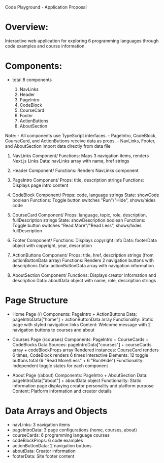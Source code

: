 Code Playground - Application Proposal


# Overview:
Interactive web application for exploring 6 programming languages through code examples and course information.


# Components:
- total 8 components

    1. NavLinks
    2. Header
    3. PageIntro
    4. CodeBlock
    5. CourseCard
    6. Footer
    7. ActionButtons
    8. AboutSection


Note: 
    - All components use TypeScript interfaces. 
    - PageIntro, CodeBlock, CourseCard, and ActionButtons receive data as props.
    - NavLinks, Footer, and AboutSection import data directly from data file


1. NavLinks Component/
    Functions: Maps 3 navigation items, renders Next.js Links
    Data: navLinks array with name, href strings

2. Header Component/
    Functions: Renders NavLinks component

3. PageIntro Component/
    Props: title, description strings
    Functions: Displays page intro content

4. CodeBlock Component/
    Props: code, language strings
    State: showCode boolean
    Functions: Toggle button switches "Run"/"Hide", shows/hides code

5. CourseCard Component/
    Props: language, topic, role, description, fullDescription strings
    State: showDescription boolean
    Functions: Toggle button switches "Read More"/"Read Less", shows/hides fullDescription

6. Footer Component/
    Functions: Displays copyright info
    Data: footerData object with copyright, year, description

7.  ActionButtons Component/
    Props: title, href, description strings (from actionButtonData array)
    Functions: Renders 2 navigation buttons with descriptions
    Data: actionButtonData array with navigation information

8. AboutSection Component/
    Functions: Displays creator information and description
    Data: aboutData object with name, role, description strings


# Page Structure

- Home Page (/)
    Components: PageIntro + ActionButtons
    Data: pageIntroData["home"] + actionButtonData array
    Functionality: Static page with styled navigation links
    Content: Welcome message with 2 navigation buttons to courses and about

- Courses Page (/courses)
    Components: PageIntro + CourseCards + CodeBlocks
    Data Sources: pageIntroData["courses"] + courseCards array + codeBlockProps array
    Rendered instances: CourseCard renders 6 times, CodeBlock renders 6 times
    Interactive Elements: 12 toggle buttons total (6 "Read More/Less" + 6 "Run/Hide")
    Functionality: Independent toggle states for each component

- About Page (/about)
    Components: PageIntro + AboutSection
    Data: pageIntroData["about"] + aboutData object
    Functionality: Static information page displaying creator personality and platform purpose
    Content: Platform information and creator details


# Data Arrays and Objects

- navLinks: 3 navigation items
- pageIntroData: 3 page configurations (home, courses, about)
- courseCards: 6 programming language courses
- codeBlockProps: 6 code examples
- actionButtonData: 2 navigation buttons
- aboutData: Creator information
- footerData: Site footer content